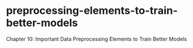 # preprocessing-elements-to-train-better-models
Chapter 10: Important Data Preprocessing Elements to Train Better Models
